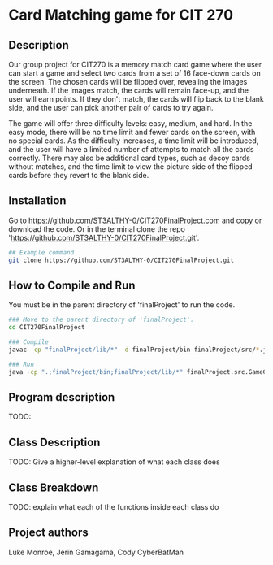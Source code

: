 # Card Matching game for CIT 270

## Description
Our group project for CIT270 is a memory match card game where the user can start a game and select two cards from a set of 16 face-down cards on the screen. The chosen cards will be flipped over, revealing the images underneath. If the images match, the cards will remain face-up, and the user will earn points. If they don't match, the cards will flip back to the blank side, and the user can pick another pair of cards to try again.

The game will offer three difficulty levels: easy, medium, and hard. In the easy mode, there will be no time limit and fewer cards on the screen, with no special cards. As the difficulty increases, a time limit will be introduced, and the user will have a limited number of attempts to match all the cards correctly. There may also be additional card types, such as decoy cards without matches, and the time limit to view the picture side of the flipped cards before they revert to the blank side.



## Installation

Go to https://github.com/ST3ALTHY-0/CIT270FinalProject.com and copy or download the code.
Or in the terminal clone the repo 'https://github.com/ST3ALTHY-0/CIT270FinalProject.git'.

```bash
## Example command
git clone https://github.com/ST3ALTHY-0/CIT270FinalProject.git

```


## How to Compile and Run
 You must be in the parent directory of 'finalProject' to run the code.

```bash
### Move to the parent directory of 'finalProject'.
cd CIT270FinalProject

### Compile
javac -cp "finalProject/lib/*" -d finalProject/bin finalProject/src/*.java

### Run
java -cp ".;finalProject/bin;finalProject/lib/*" finalProject.src.GameGUI
```
## Program description
TODO:

## Class Description
TODO: Give a higher-level explanation of what each class does


## Class Breakdown
TODO: explain what each of the functions inside each class do



## Project authors
Luke Monroe, Jerin Gamagama, Cody CyberBatMan
